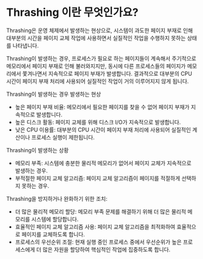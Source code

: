 # Thrashing 이란 무엇인가요?

Thrashing은 운영 체제에서 발생하는 현상으로, 시스템이 과도한 페이지 부재로 인해 대부분의 시간을 페이지 교체 작업에 사용하면서 실질적인 작업을 수행하지 못하는 상태를 나타냅니다.

Thrashing이 발생하는 경우, 프로세스가 필요로 하는 페이지들이 계속해서 주기적으로 메모리에서 페이지 부재로 인해 불러와지지만, 동시에 다른 프로세스들의 페이지가 메모리에서 쫓겨나면서 지속적으로 페이지 부재가 발생합니다. 결과적으로 대부분의 CPU 시간이 페이지 부재 처리에 사용되어 실질적인 작업이 거의 이루어지지 않게 됩니다.

Thrashing이 발생하는 경우 발생하는 현상
- 높은 페이지 부재 비율: 메모리에서 필요한 페이지를 찾을 수 없어 페이지 부재가 지속적으로 발생합니다.
- 높은 디스크 활동: 페이지 교체를 위해 디스크 I/O가 지속적으로 발생합니다.
- 낮은 CPU 이용률: 대부분의 CPU 시간이 페이지 부재 처리에 사용되어 실질적인 계산이나 프로세스 실행이 제한됩니다.

Thrashing이 발생하는 상황
- 메모리 부족: 시스템에 충분한 물리적 메모리가 없어서 페이지 교체가 지속적으로 발생하는 경우.
- 부적절한 페이지 교체 알고리즘: 페이지 교체 알고리즘이 페이지를 적절하게 선택하지 못하는 경우.

Thrashing을 방지하거나 완화하기 위한 조치:
- 더 많은 물리적 메모리 할당: 메모리 부족 문제를 해결하기 위해 더 많은 물리적 메모리를 시스템에 할당합니다.
- 효율적인 페이지 교체 알고리즘 사용: 페이지 교체 알고리즘을 최적화하여 효율적으로 페이지를 교체하도록 합니다.
- 프로세스의 우선순위 조절: 현재 실행 중인 프로세스 중에서 우선순위가 높은 프로세스에게 더 많은 자원을 할당하여 핵심적인 작업에 집중하도록 합니다.
